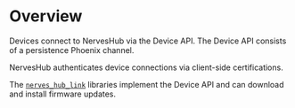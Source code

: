 # Overview

Devices connect to NervesHub via the Device API. The Device API consists of a persistence Phoenix channel.

NervesHub authenticates device connections via client-side certifications.

The [`nerves_hub_link`](https://github.com/nerves-hub/nerves\_hub\_link) libraries implement the Device API and can download and install firmware updates.
